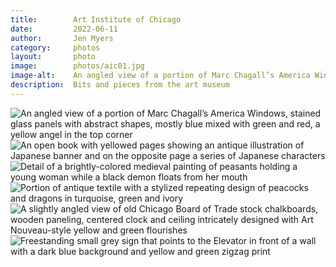 ```yaml
---
title:        Art Institute of Chicago
date:         2022-06-11
author:       Jen Myers
category:     photos
layout:       photo
image:        photos/aic01.jpg
image-alt:    An angled view of a portion of Marc Chagall’s America Windows, stained glass panels with abstract shapes, mostly blue mixed with green and red, a yellow angel in the top corner
description:  Bits and pieces from the art museum
---
```


<div><img alt="An angled view of a portion of Marc Chagall’s America Windows, stained glass panels with abstract shapes, mostly blue mixed with green and red, a yellow angel in the top corner" src="{{ site.baseurl }}/images/photos/aic01.jpg" /></div>
<div><img alt="An open book with yellowed pages showing an antique illustration of Japanese banner and on the opposite page a series of Japanese characters" src="{{ site.baseurl }}/images/photos/aic02.jpg" /></div>
<div><img alt="Detail of a brightly-colored medieval painting of peasants holding a young woman while a black demon floats from her mouth" src="{{ site.baseurl }}/images/photos/aic03.jpg" /></div>
<div><img alt="Portion of antique textile with a stylized repeating design of peacocks and dragons in turquoise, green and ivory" src="{{ site.baseurl }}/images/photos/aic04.jpg" /></div>
<div><img alt="A slightly angled view of old Chicago Board of Trade stock chalkboards, wooden paneling, centered clock and ceiling intricately designed with Art Nouveau-style yellow and green flourishes" src="{{ site.baseurl }}/images/photos/aic05.jpg" /></div>
<div><img alt="Freestanding small grey sign that points to the Elevator in front of a wall with a dark blue background and yellow and green zigzag print" src="{{ site.baseurl }}/images/photos/aic06.jpg" /></div>

